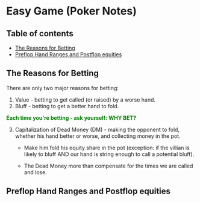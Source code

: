 # Easy Game (Poker Notes)

## Table of contents
  * [The Reasons for Betting](#the-reasons-for-betting)
  * [Preflop Hand Ranges and Postflop equities](#preflop-hand-ranges-and-postflop-equities)

## The Reasons for Betting

There are only two major reasons for betting:

1. Value - betting to get called (or raised) by a worse hand.
2. Bluff - betting to get a better hand to fold.

<font color="green">**Each time you're betting - ask yourself: WHY BET?**</font>

3. Capitalization of Dead Money (DM) - making the opponent to fold, whether his hand better or worse, and collecting money in the pot.

    * Make him fold his equity share in the pot (exception: if the villian is likely to bluff AND our hand is string enough to call a potential bluff).
 
    * The Dead Money more than compensate for the times we are called and lose.

## Preflop Hand Ranges and Postflop equities

